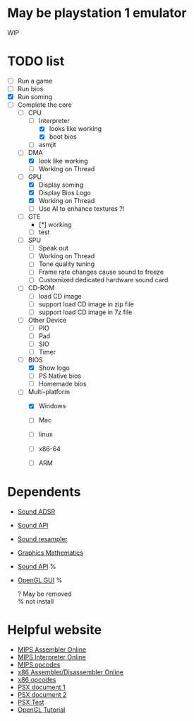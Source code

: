 # May be playstation 1 emulator

WIP


# TODO list

* [ ] Run a game
* [ ] Run bios
* [x] Run soming
* [ ] Complete the core
  * [ ] CPU
    * [ ] Interpreter
      * [x] looks like working
      * [x] boot bios
    * [ ] asmjit
  * [ ] DMA
    * [x] look like working
    * [ ] Working on Thread
  * [ ] GPU
    * [x] Display soming
    * [x] Display Bios Logo
    * [x] Working on Thread
    * [ ] Use AI to enhance textures ?!
  * [ ] GTE
    * [*] working
    * [ ] test
  * [ ] SPU
    * [ ] Speak out
    * [ ] Working on Thread
    * [ ] Tone quality tuning
    * [ ] Frame rate changes cause sound to freeze
    * [ ] Customized dedicated hardware sound card
  * [ ] CD-ROM
    * [ ] load CD image
    * [ ] support load CD image in zip file
    * [ ] support load CD image in 7z file
  * [ ] Other Device
    * [ ] PIO
    * [ ] Pad
    * [ ] SIO
    * [ ] Timer
  * [ ] BIOS
    * [x] Show logo
    * [ ] PS Native bios
    * [ ] Homemade bios
  * [ ] Multi-platform
    * [x] Windows
    * [ ] Mac
    * [ ] linux
    * [ ] x86-64
    * [ ] ARM


# Dependents

* [Sound ADSR](https://github.com/kylophone/libADSR)
* [Sound API](https://github.com/thestk/rtaudio)
* [Sound resampler](https://github.com/avaneev/r8brain-free-src)
* [Graphics Mathematics](http://eigen.tuxfamily.org/index.php?title=Main_Page)
* [Sound API](https://github.com/jarikomppa/soloud) %
* [OpenGL GUI](https://github.com/wjakob/nanogui) %

  ? May be removed  
  % not install


# Helpful website

* [MIPS Assembler Online](http://www.kurtm.net/mipsasm/index.cgi)
* [MIPS Interpreter Online](https://dannyqiu.me/mips-interpreter/)
* [MIPS opcodes](https://opencores.org/projects/plasma/opcodes)
* [x86 Assembler/Disassembler Online](https://defuse.ca/online-x86-assembler.htm#disassembly)
* [x86 opcodes](http://www.mathemainzel.info/files/x86asmref.html)
* [PSX document 1](http://hitmen.c02.at/html/psx_docs.html)
* [PSX document 2](https://github.com/simias/psx-guide)
* [PSX Test](https://github.com/simias/psx-hardware-tests)
* [OpenGL Tutorial](http://www.opengl-tutorial.org/)